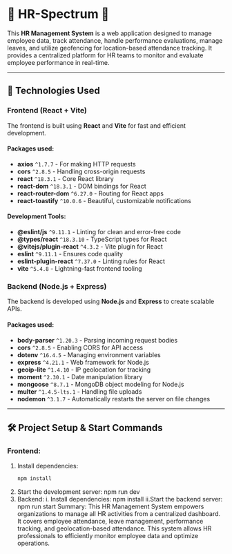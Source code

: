 # 🌟 **HR-Spectrum** 🌟

This **HR Management System** is a web application designed to manage employee data, track attendance, handle performance evaluations, manage leaves, and utilize geofencing for location-based attendance tracking. It provides a centralized platform for HR teams to monitor and evaluate employee performance in real-time.

---

## 🚀 **Technologies Used**

### **Frontend** (React + Vite)
The frontend is built using **React** and **Vite** for fast and efficient development.

#### **Packages used:**
- **axios** `^1.7.7` - For making HTTP requests
- **cors** `^2.8.5` - Handling cross-origin requests
- **react** `^18.3.1` - Core React library
- **react-dom** `^18.3.1` - DOM bindings for React
- **react-router-dom** `^6.27.0` - Routing for React apps
- **react-toastify** `^10.0.6` - Beautiful, customizable notifications

#### **Development Tools:**
- **@eslint/js** `^9.11.1` - Linting for clean and error-free code
- **@types/react** `^18.3.10` - TypeScript types for React
- **@vitejs/plugin-react** `^4.3.2` - Vite plugin for React
- **eslint** `^9.11.1` - Ensures code quality
- **eslint-plugin-react** `^7.37.0` - Linting rules for React
- **vite** `^5.4.8` - Lightning-fast frontend tooling

### **Backend** (Node.js + Express)
The backend is developed using **Node.js** and **Express** to create scalable APIs.

#### **Packages used:**
- **body-parser** `^1.20.3` - Parsing incoming request bodies
- **cors** `^2.8.5` - Enabling CORS for API access
- **dotenv** `^16.4.5` - Managing environment variables
- **express** `^4.21.1` - Web framework for Node.js
- **geoip-lite** `^1.4.10` - IP geolocation for tracking
- **moment** `^2.30.1` - Date manipulation library
- **mongoose** `^8.7.1` - MongoDB object modeling for Node.js
- **multer** `^1.4.5-lts.1` - Handling file uploads
- **nodemon** `^3.1.7` - Automatically restarts the server on file changes

---

## 🛠️ **Project Setup & Start Commands**

### **Frontend:**
1. Install dependencies:
   ```bash
   npm install
2. Start the development server:
  npm run dev
3. Backend:
   i. Install dependencies:
      npm install
   ii.Start the backend server:
      npm run start
Summary:
This HR Management System empowers organizations to manage all HR activities from a centralized dashboard. It covers employee attendance, leave management, performance tracking, and geolocation-based attendance. This system allows HR professionals to efficiently monitor employee data and optimize operations.


